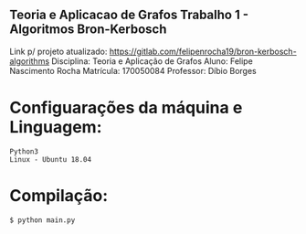 
## Teoria e Aplicacao de Grafos Trabalho 1 - Algoritmos Bron-Kerbosch 

Link p/ projeto atualizado: https://gitlab.com/felipenrocha19/bron-kerbosch-algorithms
Disciplina: Teoria e Aplicação de Grafos
Aluno: Felipe Nascimento Rocha
Matrícula: 170050084
Professor: Díbio Borges

# Configuarações da máquina e Linguagem:
    Python3
    Linux - Ubuntu 18.04



# Compilação:
`
    $ python main.py
`


